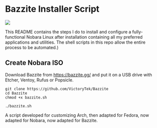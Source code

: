 # Bazzite Installer Script

<img src="https://github.com/VictoryTek/VictoryNobara/blob/main/VictoryNobara.png" />

This README contains the steps I do to install and configure a fully-functional Nobara Linux after installation containing all my preferred applications and utilities. The shell scripts in this repo allow the entire process to be automated.)

## Create Nobara ISO

Download Bazzite from https://bazzite.gg/ and put it on a USB drive with Etcher, Ventoy, Rufus or Popsicle.

```
git clone https://github.com/VictoryTek/Bazzite
cd Bazzite
chmod +x bazzite.sh

./bazzite.sh

```

A script developed for customizing Arch, then adapted for Fedora, now adapted for Nobara, now adapted for Bazzite.
